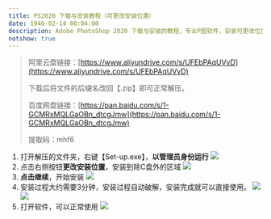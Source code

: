 ```yaml
---
title: PS2020 下载与安装教程（可更改安装位置）
date: 1946-02-14 00:04:00
description: Adobe PhotoShop 2020 下载与安装的教程，专业P图软件，安装可更改位置。资源仅供学习参考！
notshow: true
---
```


> 阿里云盘链接：[https://www.aliyundrive.com/s/UFEbPAqUVvD](https://www.aliyundrive.com/s/UFEbPAqUVvD)
>
> 下载后将文件的后缀名改回【.zip】即可正常解压。
>
> 百度网盘链接：[https://pan.baidu.com/s/1-GCMRxMQLGaOBn_dtcgJmw](https://pan.baidu.com/s/1-GCMRxMQLGaOBn_dtcgJmw)
>
> 提取码：mhf6

1. 打开解压的文件夹，右键【Set-up.exe】，**以管理员身份运行**
![](https://img-blog.csdnimg.cn/3d94ca2700ca46d2971fdc0ad95a31f4.png?x-oss-process=image/watermark,type_ZHJvaWRzYW5zZmFsbGJhY2s,shadow_50,text_Q1NETiBASGFsZl9B,size_20,color_FFFFFF,t_70,g_se,x_16#pic_center)
2. 点击右侧按钮**更改安装位置**，安装到除C盘外的区域
![](https://img-blog.csdnimg.cn/492c4145617c4288ad8bb3ff098e289b.png?x-oss-process=image/watermark,type_ZHJvaWRzYW5zZmFsbGJhY2s,shadow_50,text_Q1NETiBASGFsZl9B,size_20,color_FFFFFF,t_70,g_se,x_16#pic_center)
3. **点击继续**，开始安装
![](https://img-blog.csdnimg.cn/7c0987963b954b5b86b99720e7062228.png?x-oss-process=image/watermark,type_ZHJvaWRzYW5zZmFsbGJhY2s,shadow_50,text_Q1NETiBASGFsZl9B,size_20,color_FFFFFF,t_70,g_se,x_16#pic_center)
4. 安装过程大约需要3分钟，安装过程自动破解，安装完成就可以直接使用。
![](https://img-blog.csdnimg.cn/a0f755978faf4ea18bad0a5ecece7a99.png?x-oss-process=image/watermark,type_ZHJvaWRzYW5zZmFsbGJhY2s,shadow_50,text_Q1NETiBASGFsZl9B,size_20,color_FFFFFF,t_70,g_se,x_16#pic_center)
![](https://img-blog.csdnimg.cn/9dc116b6c6fd4fd1bf2655b97ba27bc4.png?x-oss-process=image/watermark,type_ZHJvaWRzYW5zZmFsbGJhY2s,shadow_50,text_Q1NETiBASGFsZl9B,size_20,color_FFFFFF,t_70,g_se,x_16#pic_center)
5. 打开软件，可以正常使用
![](https://img-blog.csdnimg.cn/6acd4522db36454db5900acee115e7f4.png?x-oss-process=image/watermark,type_ZHJvaWRzYW5zZmFsbGJhY2s,shadow_50,text_Q1NETiBASGFsZl9B,size_20,color_FFFFFF,t_70,g_se,x_16#pic_center)
